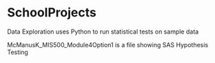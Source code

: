 # SchoolProjects

Data Exploration uses Python to run statistical tests on sample data

McManusK_MIS500_Module4Option1 is a file showing SAS Hypothesis Testing
